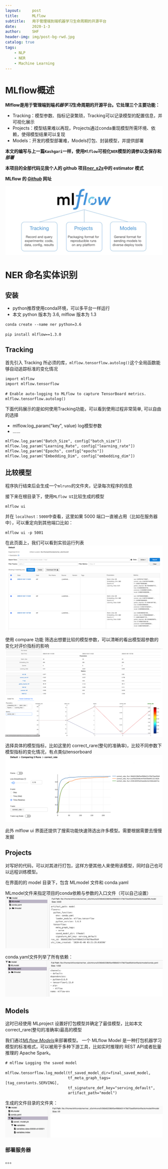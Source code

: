 ```yaml
---
layout:     post
title:      MLflow
subtitle:   用于管理端到端机器学习生命周期的开源平台 
date:       2020-1-3
author:     SHF
header-img: img/post-bg-rwd.jpg
catalog: true
tags:
    - NLP
    - NER
    - Machine Learning
---
```


# MLflow概述

__Mlflow是用于管理端到端*机器学习*生命周期的开源平台。它处理三个主要功能：__

* Tracking：模型参数、指标记录繁琐，Tracking可以记录模型的配置信息，并可视化展示
* Projects：模型结果难以再现，Projects通过conda重现模型所需环境、依赖，使得模型结果可以复现
* Models：开发的模型部署难，Models打包、封装模型，并提供部署

__本文的编写与上一篇`Kashgari`一样，使用`Mlflow`可视化`NER`模型的调参以及保存和*部署*__

__本项目的全部代码见我个人的 github 项目[*ner_s2s*](https://github.com/shfshf/ner_s2s/blob/master/ner_s2s/ner_estimator/estimator_run.py)中的 estimator 模式__

__MLflow 的 [*Github*](https://github.com/mlflow/mlflow) 网址__

__![Mlflow](/img/mlflow.jpg)__

# NER 命名实体识别

## 安装

* python推荐使用conda环境，可以多平台一样运行
* 本文 python 版本为 3.6, mlflow 版本为 1.3

```
conda create --name ner python=3.6

pip install mlflow==1.3.0

```
## Tracking

首先引入 Tracking 所必须的库，`mlflow.tensorflow.autolog()`这个全局函数能够自动追踪标准的变化情况

```
import mlflow
import mlflow.tensorflow

# Enable auto-logging to MLflow to capture TensorBoard metrics.
mlflow.tensorflow.autolog()
```
下面代码展示的是如何使用Tracking功能，可以看到使用过程非常简单, 可以自由的选择

* mlflow.log_param("key", value) log模型参数
* ......

```
mlflow.log_param("Batch_Size", config["batch_size"])
mlflow.log_param("Learning_Rate", config["learning_rate"])
mlflow.log_param("Epochs", config["epochs"])
mlflow.log_param("Embedding_Dim", config["embedding_dim"])
```

## 比较模型

程序执行结束后会生成一个`mlruns`的文件夹，记录每次程序的信息

接下来在根目录下，使用`MLflow UI`比较生成的模型

```
mlflow ui
```

并在 `localhost：5000`中查看，这里如果 5000 端口一直被占用（比如在服务器中），可以重定向到其他端口比如：

```
mlflow ui -p 5001
```
在此页面上，我们可以看到实验运行列表
![Mlflow](/img/mlflow1.png)

使用 compare 功能 筛选出想要比较的模型参数，可以清晰的看出模型超参数的变化对评价指标的影响
![Mlflow](/img/mlflow2.png)

选择具体的模型指标，比如这里的 correct_rare(整句的准确率)，比较不同参数下模型指标的变化情况，有点类似tensorboard
![Mlflow](/img/mlflow3.png)

此外 mlflow ui 界面还提供了搜索功能快速筛选出许多模型。需要根据需要去慢慢发掘

## Projects

对写好的代码，可以对其进行打包，这样方便其他人来使用该模型，同时自己也可以远程训练模型。

在界面的的 model 目录下，包含 MLmodel 文件和 conda.yaml

MLmodel文件来指定项目的conda依赖与参数的入口文件（可以自己设置）
![Mlflow](/img/mlflow4.png)

conda.yaml文件列举了所有依赖：
![Mlflow](/img/mlflow5.png)

##  Models

这时已经使用 MLproject 设置好打包模型并确定了最佳模型，比如本文correct_rare(整句的准确率)最高的模型

我们通过[*MLflow Models*](https://mlflow.org/docs/latest/models.html)来部署模型。
一个 MLflow Model 是一种打包机器学习模型的标准格式，可以被用于多种下游工具，比如实时推理的 REST API或者批量推理的 Apache Spark。

```
# mlflow Logging the saved model

mlflow.tensorflow.log_model(tf_saved_model_dir=final_saved_model,
                            tf_meta_graph_tags=[tag_constants.SERVING],
                            tf_signature_def_key="serving_default",
                            artifact_path="model")
```

生成的文件目录的文件夹：
![Mlflow](/img/mlflow6.png)

### 部署服务器

。。。